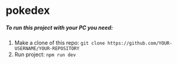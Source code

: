 # pokedex
##### To run this project with your PC you need:
1. Make a clone of this repo:
`git clone https://github.com/YOUR-USERNAME/YOUR-REPOSITORY`
2. Run project:
`npm run dev`
